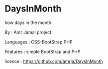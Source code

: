 # DaysInMonth
how days in the month

By : Amr Jamal
project

Languages : CSS-BootStrap,PHP

Features : simple BootStrap and PHP

licence : https://github.com/amrja/DaysInMonth
